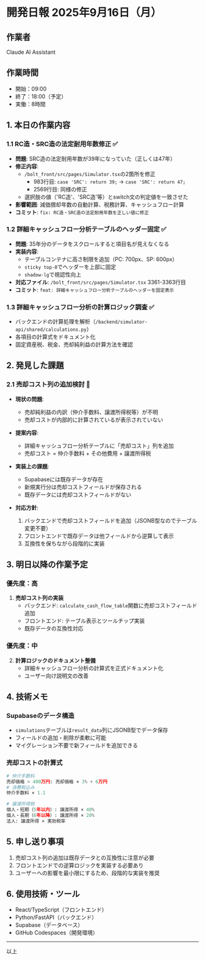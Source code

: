 # 開発日報 2025年9月16日（月）

## 作業者
Claude AI Assistant

## 作業時間
- 開始：09:00
- 終了：18:00（予定）
- 実働：8時間

## 1. 本日の作業内容

### 1.1 RC造・SRC造の法定耐用年数修正 ✅
- **問題**: SRC造の法定耐用年数が39年になっていた（正しくは47年）
- **修正内容**:
  - `/bolt_front/src/pages/Simulator.tsx`の2箇所を修正
    - 983行目: `case 'SRC': return 39;` → `case 'SRC': return 47;`
    - 2569行目: 同様の修正
  - 選択肢の値（'RC造'、'SRC造'等）とswitch文の判定値を一致させた
- **影響範囲**: 減価償却年数の自動計算、税務計算、キャッシュフロー計算
- **コミット**: `fix: RC造・SRC造の法定耐用年数を正しい値に修正`

### 1.2 詳細キャッシュフロー分析テーブルのヘッダー固定 ✅
- **問題**: 35年分のデータをスクロールすると項目名が見えなくなる
- **実装内容**:
  - テーブルコンテナに高さ制限を追加（PC: 700px、SP: 600px）
  - `sticky top-0`でヘッダーを上部に固定
  - `shadow-lg`で視認性向上
- **対応ファイル**: `/bolt_front/src/pages/Simulator.tsx` 3361-3363行目
- **コミット**: `feat: 詳細キャッシュフロー分析テーブルのヘッダーを固定表示`

### 1.3 詳細キャッシュフロー分析の計算ロジック調査 ✅
- バックエンドの計算処理を解析（`/backend/simulator-api/shared/calculations.py`）
- 各項目の計算式をドキュメント化
- 固定資産税、税金、売却純利益の計算方法を確認

## 2. 発見した課題

### 2.1 売却コスト列の追加検討 🔧
- **現状の問題**:
  - 売却純利益の内訳（仲介手数料、譲渡所得税等）が不明
  - 売却コストが内部的に計算されているが表示されていない

- **提案内容**:
  - 詳細キャッシュフロー分析テーブルに「売却コスト」列を追加
  - 売却コスト = 仲介手数料 + その他費用 + 譲渡所得税

- **実装上の課題**:
  - Supabaseには既存データが存在
  - 新規実行分は売却コストフィールドが保存される
  - 既存データには売却コストフィールドがない

- **対応方針**:
  1. バックエンドで売却コストフィールドを追加（JSONB型なのでテーブル変更不要）
  2. フロントエンドで既存データは他フィールドから逆算して表示
  3. 互換性を保ちながら段階的に実装

## 3. 明日以降の作業予定

### 優先度：高
1. **売却コスト列の実装**
   - バックエンド: `calculate_cash_flow_table`関数に売却コストフィールド追加
   - フロントエンド: テーブル表示とツールチップ実装
   - 既存データの互換性対応

### 優先度：中
2. **計算ロジックのドキュメント整備**
   - 詳細キャッシュフロー分析の計算式を正式ドキュメント化
   - ユーザー向け説明文の改善

## 4. 技術メモ

### Supabaseのデータ構造
- `simulations`テーブルは`result_data`列にJSONB型でデータ保存
- フィールドの追加・削除が柔軟に可能
- マイグレーション不要で新フィールドを追加できる

### 売却コストの計算式
```python
# 仲介手数料
売却価格 > 400万円: 売却価格 × 3% + 6万円
# 消費税込み
仲介手数料 × 1.1

# 譲渡所得税
個人・短期（5年以内）: 譲渡所得 × 40%
個人・長期（6年以降）: 譲渡所得 × 20%
法人: 譲渡所得 × 実効税率
```

## 5. 申し送り事項

1. 売却コスト列の追加は既存データとの互換性に注意が必要
2. フロントエンドでの逆算ロジックを実装する必要あり
3. ユーザーへの影響を最小限にするため、段階的な実装を推奨

## 6. 使用技術・ツール
- React/TypeScript（フロントエンド）
- Python/FastAPI（バックエンド）
- Supabase（データベース）
- GitHub Codespaces（開発環境）

---

以上